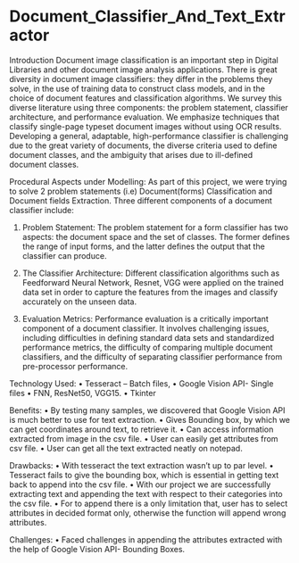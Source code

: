 # Document_Classifier_And_Text_Extractor
Introduction
Document image classification is an important step in Digital Libraries and other document image analysis applications. There is great diversity in document image classifiers: they differ in the problems they solve, in the use of training data to construct class models, and in the choice of document features and classification algorithms. We survey this diverse literature using three components: the problem statement, classifier architecture, and performance evaluation. We emphasize techniques that classify single-page typeset document images without using OCR results. Developing a general, adaptable, high-performance classifier is challenging due to the great variety of documents, the diverse criteria used to define document classes, and the ambiguity that arises due to ill-defined document classes.


Procedural Aspects under Modelling:
As part of this project, we were trying to solve 2 problem statements (i.e) Document(forms) Classification and Document fields Extraction. Three different components of a document classifier include:

1.	Problem Statement: The problem statement for a form classifier has two aspects: the document space and the set of classes. The former defines the range of input forms, and the latter defines the output that the classifier can produce.

2.	The Classifier Architecture: Different classification algorithms such as Feedforward Neural Network, Resnet, VGG were applied on the trained data set in order to capture the features from the images and classify accurately on the unseen data.

3.	Evaluation Metrics: Performance evaluation is a critically important component of a document classifier. It involves challenging issues, including difficulties in defining standard data sets and standardized performance metrics, the difficulty of comparing multiple document classifiers, and the difficulty of separating classifier performance from pre-processor performance.

Technology Used:
•	Tesseract – Batch files,
•	Google Vision API- Single files
•	FNN, ResNet50, VGG15.
•	Tkinter

Benefits:
•	By testing many samples, we discovered that Google Vision API is much better to use for text extraction.
•	Gives Bounding box, by which we can get coordinates around text, to retrieve it.
•	Can access information extracted from image in the csv file.
•	User can easily get attributes from csv file.
•	User can get all the text extracted neatly on notepad.

Drawbacks:
•	With tesseract the text extraction wasn’t up to par level.
•	Tesseract fails to give the bounding box, which is essential in getting text back to append into the csv file.
•	With our project we are successfully extracting text and appending the text with respect to their categories into the csv file.
•	For to append there is a only limitation that, user has to select attributes in decided format only, otherwise the function will append wrong attributes.

Challenges:
•	Faced challenges in appending the attributes extracted with the help of Google Vision API- Bounding Boxes.
